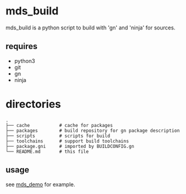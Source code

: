 # mds_build

mds_build is a python script to build with 'gn' and 'ninja' for sources.

## requires
- python3
- git
- gn
- ninja

# directories
```
.
├── cache           # cache for packages
├── packages        # build repository for gn package description
├── scripts         # scripts for build
├── toolchains      # support build toolchains
├── package.gni     # imported by BUILDCONFIG.gn
└── README.md       # this file
```

## usage
see [mds_demo](https://github.com/wpchom/mds_demo) for example.
